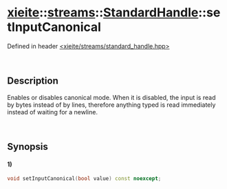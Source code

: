 # [xieite](../../../../../xieite.md)\:\:[streams](../../../../../streams.md)\:\:[StandardHandle](../../../standard_handle.md)\:\:setInputCanonical
Defined in header [<xieite/streams/standard_handle.hpp>](../../../../../../include/xieite/streams/standard_handle.hpp)

&nbsp;

## Description
Enables or disables canonical mode. When it is disabled, the input is read by bytes instead of by lines, therefore anything typed is read immediately instead of waiting for a newline.

&nbsp;

## Synopsis
#### 1)
```cpp
void setInputCanonical(bool value) const noexcept;
```
